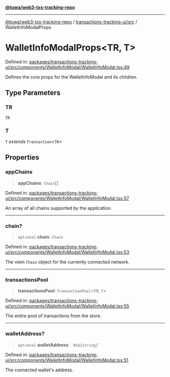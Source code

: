 [**@tuwa/web3-txs-tracking-repo**](../../../README.md)

***

[@tuwa/web3-txs-tracking-repo](../../../README.md) / [transactions-tracking-ui/src](../README.md) / WalletInfoModalProps

# WalletInfoModalProps\<TR, T\>

Defined in: [packages/transactions-tracking-ui/src/components/WalletInfoModal/WalletInfoModal.tsx:49](https://github.com/TuwaIO/web3-transactions-tracking/blob/2043cd5621e576c11710316754b2017a7b544567/packages/transactions-tracking-ui/src/components/WalletInfoModal/WalletInfoModal.tsx#L49)

Defines the core props for the WalletInfoModal and its children.

## Type Parameters

### TR

`TR`

### T

`T` *extends* `Transaction`\<`TR`\>

## Properties

### appChains

> **appChains**: `Chain`[]

Defined in: [packages/transactions-tracking-ui/src/components/WalletInfoModal/WalletInfoModal.tsx:57](https://github.com/TuwaIO/web3-transactions-tracking/blob/2043cd5621e576c11710316754b2017a7b544567/packages/transactions-tracking-ui/src/components/WalletInfoModal/WalletInfoModal.tsx#L57)

An array of all chains supported by the application.

***

### chain?

> `optional` **chain**: `Chain`

Defined in: [packages/transactions-tracking-ui/src/components/WalletInfoModal/WalletInfoModal.tsx:53](https://github.com/TuwaIO/web3-transactions-tracking/blob/2043cd5621e576c11710316754b2017a7b544567/packages/transactions-tracking-ui/src/components/WalletInfoModal/WalletInfoModal.tsx#L53)

The viem `Chain` object for the currently connected network.

***

### transactionsPool

> **transactionsPool**: `TransactionPool`\<`TR`, `T`\>

Defined in: [packages/transactions-tracking-ui/src/components/WalletInfoModal/WalletInfoModal.tsx:55](https://github.com/TuwaIO/web3-transactions-tracking/blob/2043cd5621e576c11710316754b2017a7b544567/packages/transactions-tracking-ui/src/components/WalletInfoModal/WalletInfoModal.tsx#L55)

The entire pool of transactions from the store.

***

### walletAddress?

> `optional` **walletAddress**: `` `0x${string}` ``

Defined in: [packages/transactions-tracking-ui/src/components/WalletInfoModal/WalletInfoModal.tsx:51](https://github.com/TuwaIO/web3-transactions-tracking/blob/2043cd5621e576c11710316754b2017a7b544567/packages/transactions-tracking-ui/src/components/WalletInfoModal/WalletInfoModal.tsx#L51)

The connected wallet's address.
